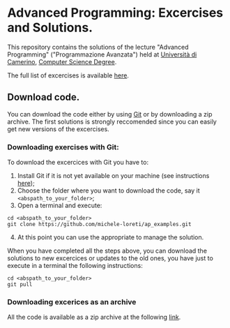 # Advanced Programming: Excercises and Solutions.

This repository contains the solutions of the lecture 
"Advanced Programming" ("Programmazione Avanzata") held at [Università di Camerino](http://www.unicam.it), 
[Computer Science Degree](http://didattica.cs.unicam.it/doku.php).

The full list of excercises is available [here](https://github.com/michele-loreti/ap_examples/blob/master/Exercises.md).

## Download code.

You can download the code either by using [Git](https://try.github.io/levels/1/challenges/1) or by downloading a zip archive.
The first solutions is strongly reccomended since you can easily get new versions of the excercises. 

### Downloading exercises with Git:

To download the excercices with Git you have to:

1. Install Git if it is not yet available on your machine (see instructions [here](https://git-scm.com/book/en/v2/Getting-Started-Installing-Git)); 
2. Choose the folder where you want to download the code, say it `<abspath_to_your_folder>`;
3. Open a terminal and execute:

```
cd <abspath_to_your_folder>
git clone https://github.com/michele-loreti/ap_examples.git
```
4. At this point you can use the appropriate to manage the solution.

When you have completed all the steps above, you can download the solutions to new excercices or updates to the old ones, you have just to execute in a terminal the following instructions:

```
cd <abspath_to_your_folder>
git pull
```

### Downloading excerices as an archive
All the code is available as a zip archive at the following [link](https://github.com/michele-loreti/ap_examples/archive/master.zip).
